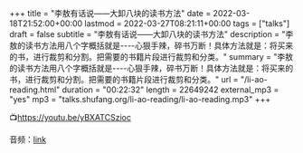 +++
title = "李敖有话说——大卸八块的读书方法"
date = 2022-03-18T21:52:00+00:00
lastmod = 2022-03-27T08:21:11+00:00
tags = ["talks"]
draft = false
subtitle = "李敖有话说——大卸八块的读书方法"
description = "李敖的读书方法用八个字概括就是----心狠手辣，碎书万断！具体方法就是：将买来的书，进行裁剪和分割。把需要的书籍片段进行裁剪和分类。"
summary = "李敖的读书方法用八个字概括就是----心狠手辣，碎书万断！具体方法就是：将买来的书，进行裁剪和分割。把需要的书籍片段进行裁剪和分类。"
url = "/li-ao-reading.html"
duration = "00:22:32"
length = 22649242
external_mp3 = "yes"
mp3 = "talks.shufang.org/li-ao-reading/li-ao-reading.mp3"
+++

📺<https://youtu.be/yBXATCSzioc>

音频：[link](https://talks.shufang.org/li-ao-reading/li-ao-reading.mp3)
